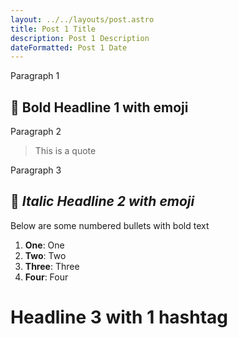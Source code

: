 ```yaml
---
layout: ../../layouts/post.astro
title: Post 1 Title
description: Post 1 Description
dateFormatted: Post 1 Date
---
```


<!-- ![Coffee and Code](/assets/images/posts/code-canvas.jpg) this is how you put an image I guess  -->

Paragraph 1

## 📝 **Bold Headline 1 with emoji**

Paragraph 2

> This is a quote

Paragraph 3

## 🌱 *Italic Headline 2 with emoji*

Below are some numbered bullets with bold text

1. **One**: One
2. **Two**: Two
3. **Three**: Three
4. **Four**: Four

# Headline 3 with 1 hashtag